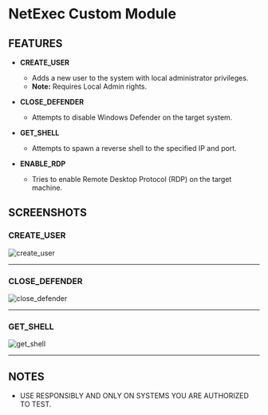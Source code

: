 # NetExec Custom Module

## FEATURES

- **CREATE_USER**
  - Adds a new user to the system with local administrator privileges.
  - **Note:** Requires Local Admin rights.

- **CLOSE_DEFENDER**
  - Attempts to disable Windows Defender on the target system.

- **GET_SHELL**
  - Attempts to spawn a reverse shell to the specified IP and port.
 
- **ENABLE_RDP**
  - Tries to enable Remote Desktop Protocol (RDP) on the target machine.

## SCREENSHOTS

### CREATE_USER
![create_user](https://github.com/user-attachments/assets/2c481473-3cfd-4e4f-b7c5-17f9d78a62ce)

---

### CLOSE_DEFENDER
![close_defender](https://github.com/user-attachments/assets/afd3775c-b9b5-456f-a210-8d82bb4812af)

---

### GET_SHELL
![get_shell](https://github.com/user-attachments/assets/5932330e-0348-4b44-8af9-9f2f5099be42)

---

## NOTES

- USE RESPONSIBLY AND ONLY ON SYSTEMS YOU ARE AUTHORIZED TO TEST.
